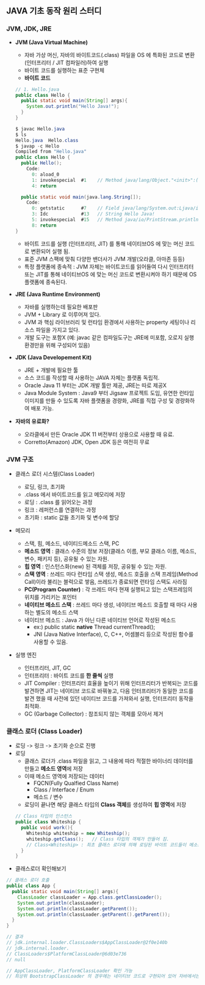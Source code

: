 ## JAVA 기초 동작 원리 스터디

### JVM, JDK, JRE
- **JVM (Java Virtual Machine)**
  - 자바 가상 머신, 자바의 바이트코드(.class) 파일을 OS 에 특화된 코드로 변환(인터프리터 / JIT 컴파일러)하여 실행
  - 바이트 코드를 실행하는 표준 구현체
  - **바이트 코드**
  ```java
  // 1. Hello.java
  public class Hello {
    public static void main(String[] args){
      System.out.println("Hello Java!");
    }
  }
  ```
  ```java
  $ javac Hello.java
  $ ls
  Hello.java  Hello.class
  $ javap -c Hello
  Compiled from "Hello.java"
  public class Hello {
    public Hello();
      Code:
        0: aload_0
        1: invokespecial  #1    // Method java/lang/Object."<init>":()V
        4: return

    public static void main(java.lang.String[]);
      Code:
        0: getstatic      #7    // Field java/lang/System.out:Ljava/io/PrintStream;
        3: Idc            #13   // String Hello Java!
        5: invokespecial  #15   // Method java/io/PrintStream.println:(Ljava/lang/String;)V
        8: return
  }
  ```
  - 바이트 코드를 실행 (인터프리터, JIT) 를 통해 네이티브OS 에 맞는 머신 코드로 변환되어 실행 됨.
  - 표준 JVM 스팩에 맞춰 다양한 밴더사가 JVM 개발(오라클, 아마존 등등)
  - 특정 플랫폼에 종속적 : JVM 자체는 바이트코드를 읽어들여 다시 인터프리터 또는 JIT를 통해 네이티브OS 에 맞는 머신 코드로 변환시켜야 하기 때문에 OS 플랫폼에 종속된다.


- **JRE (Java Runtime Environment)**
  - 자바를 실행하는데 필요한 배포판
  - JVM + Library 로 이루어져 있다.
  - JVM 과 핵심 라이브러리 및 런타임 환경에서 사용하는 property 세팅이나 리소스 파일을 가지고 있다.
  - 개발 도구는 포함X (예: javac 같은 컴파일도구는 JRE에 미포함, 오로지 실행환경만을 위해 구성되어 있음)


- **JDK (Java Developement Kit)**
  - JRE + 개발에 필요한 툴
  - 소스 코드를 작성할 때 사용하는 JAVA 자체는 플랫폼 독립적.
  - Oracle Java 11 부터는 JDK 개발 툴만 제공, JRE는 따로 제공X
  - Java Module System : Java9 부터 Jigsaw 프로젝트 도임, 유연한 런타임 이미지를 만들 수 있도록 자바 플랫폼을 경량화, JRE를 직접 구성 및 경량화하여 배포 가능.


- **자바의 유료화?**
  - 오라클에서 만든 Oracle JDK 11 버전부터 상용으로 사용할 때 유료.
  - Corretto(Amazon) JDK, Open JDK 등은 여전히 무료


### JVM 구조
- 클래스 로더 시스템(Class Loader)
  - 로딩, 링크, 초기화
  - .class 에서 바이트코드를 읽고 메모리에 저장
  - 로딩 : .class 를 읽어오는 과정
  - 링크 : 레퍼런스를 연결하는 과정
  - 초기화 : static 값들 초기화 및 변수에 할당

- 메모리
  - 스택, 힘, 메소드, 네이티드메소드 스택, PC
  - **메소드 영역** : 클래스 수준의 정보 저장(클래스 이름, 부모 클래스 이름, 메소드, 변수, 패키지 등), 공유될 수 있는 자원.
  - **힙 영역** : 인스턴스화(new) 된 객체를 저장, 공유될 수 있는 자원.
  - **스택 영역** : 쓰레드 마다 런타임 스택 생성, 메소드 호출을 스택 프레임(Method Call)이라 불리는 블럭으로 쌓음, 쓰레드가 종료되면 런타임 스택도 사라짐
  - **PC(Program Counter)** : 각 쓰레드 마다 현재 실행되고 있는 스택프레임의 위치를 가리키는 포인터
  - **네이티브 메소드 스택** : 쓰레드 마다 생성, 네이티브 메소드 호출할 때 마다 사용하는 별도의 메소드 스택
  - 네이티브 메소드 : Java 가 아닌 다른 네이티브 언어로 작성된 메소드
    - ex:) public static **native** Thread currentThread();
    - JNI (Java Native Interface), C, C++, 어셈블리 등으로 작성된 함수를 사용할 수 있음.

- 실행 엔진
  - 인터프리터, JIT, GC
  - 인터프리터 : 바이트 코드를 **한 줄씩** 실행
  - JIT Compiler : 인터프리터 효율을 높이기 위해 인터프리터가 반복되는 코드를 발견하면 JIT는 네이티브 코드로 바꿔놓고, 다음 인터프리터가 동일한 코드를 발견 했을 때 사전에 있던 네이티브 코드를 가져와서 실행, 인터프리터 동작을 최적화.
  - GC (Garbage Collector) : 참조되지 않는 객체를 모아서 제거


### 클래스 로더 (Class Loader)
- 로딩 -> 링크 -> 초기화 순으로 진행
- 로딩
  - 클래스 로더가 .class 파일을 읽고, 그 내용에 따라 적절한 바이너리 데이터를 만들고 **메소드 영역**에 저장
  - 이때 메소드 영역에 저장되는 데이터
    - FQCN(Fully Qualfied Class Name)
    - Class / Interface / Enum
    - 메소드 / 변수
  - 로딩이 끝나면 해당 클래스 타입의 **Class 객체**를 생성하여 **힙 영역**에 저장
  ```java
  // Class 타입의 인스턴스
  public class Whiteship {
    public void work(){
      Whiteship whiteship = new Whiteship();
      whiteship.getClass();   // Class 타입의 객체가 만들어 짐.
      // Class<Whiteship> : 최초 클래스 로더에 의해 로딩된 바이트 코드들이 메소드 영역에 저장 되고 힙에는 Class 타입으로 메모리에 올라감.
    }
  }
  ```
- 클래스로더 확인해보기
```java
// 클래스 로더 호출
public class App {
  public static void main(String[] args){
    ClassLoader classLoader = App.class.getClassLoader();
    System.out.println(classLoader);
    System.out.println(classLoader.getParent());
    System.out.println(classLoader.getParent().getParent());
  }
}

// 결과
// jdk.internal.loader.ClassLoaders$AppClassLoader@2f0e140b
// jdk.internal.loader.
// ClassLoaders$PlatformClassLoader@6d03e736
// null

// AppClassLoader, PlatformClassLoader 확인 가능
// 최상위 BootstrapClassLoader 의 경우에는 네이티브 코드로 구현되어 있어 자바에서는 확인 불가능.
```